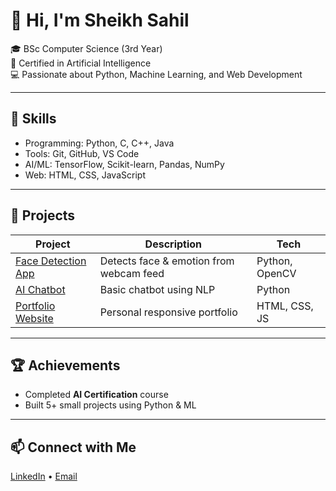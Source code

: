 # 👋 Hi, I'm Sheikh Sahil
🎓 BSc Computer Science (3rd Year)  
🤖 Certified in Artificial Intelligence  
💻 Passionate about Python, Machine Learning, and Web Development  

---

## 🚀 Skills
- Programming: Python, C, C++, Java  
- Tools: Git, GitHub, VS Code  
- AI/ML: TensorFlow, Scikit-learn, Pandas, NumPy  
- Web: HTML, CSS, JavaScript  

---

## 🧠 Projects
| Project | Description | Tech |
|----------|--------------|------|
| [Face Detection App](#) | Detects face & emotion from webcam feed | Python, OpenCV |
| [AI Chatbot](#) | Basic chatbot using NLP | Python |
| [Portfolio Website](#) | Personal responsive portfolio | HTML, CSS, JS |

---

## 🏆 Achievements
- Completed **AI Certification** course  
- Built 5+ small projects using Python & ML  

---

## 📫 Connect with Me
[LinkedIn](#) • [Email](mailto:kiongsheikhsahil@gmail.com)
